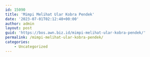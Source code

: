 ```yaml
---
id: 15090
title: 'Mimpi Melihat Ular Kobra Pendek'
date: '2023-07-01T02:12:40+00:00'
author: admin
layout: post
guid: 'https://bos.awn.biz.id/mimpi-melihat-ular-kobra-pendek/'
permalink: /mimpi-melihat-ular-kobra-pendek/
categories:
    - Uncategorized
---
```


